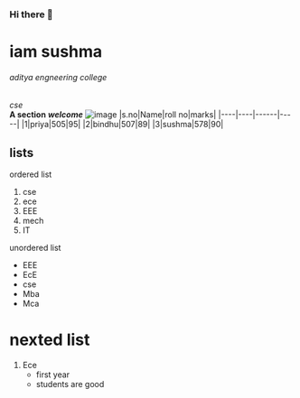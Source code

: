 ### Hi there 👋
# iam sushma
###### aditya engneering college
*cse*<br>
**A section**
***welcome***
![image](https://user-images.githubusercontent.com/84238408/142971992-56eb8918-93de-4b7a-b546-48b2d225a8d6.png)
|s.no|Name|roll no|marks|
|----|----|------|-----|
|1|priya|505|95|
|2|bindhu|507|89|
|3|sushma|578|90|

## lists
ordered list
1. cse
2. ece
3. EEE
4. mech
5. IT

unordered list
- EEE
- EcE
- cse
- Mba
- Mca

# nexted list
1. Ece      
   - first year
   - students are good  





<!--
**Sushma125/Sushma125** is a ✨ _special_ ✨ repository because its `README.md` (this file) appears on your GitHub profile.

Here are some ideas to get you started:

- 🔭 I’m currently working on ...
- 🌱 I’m currently learning ...
- 👯 I’m looking to collaborate on ...
- 🤔 I’m looking for help with ...
- 💬 Ask me about ...
- 📫 How to reach me: ...
- 😄 Pronouns: ...
- ⚡ Fun fact: ...
-->
